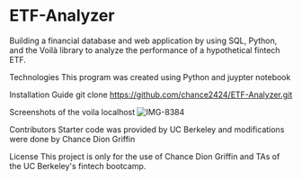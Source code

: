 # ETF-Analyzer

Building a financial database and web application by using SQL, Python, and the Voilà library to analyze the performance of a hypothetical fintech ETF.

Technologies This program was created using Python and juypter notebook

Installation Guide git clone https://github.com/chance2424/ETF-Analyzer.git

Screenshots of the voila localhost
![IMG-8384](https://user-images.githubusercontent.com/98496369/168485489-22d4c98c-eefb-4c95-8d85-79f2e6da173b.jpg)


Contributors Starter code was provided by UC Berkeley and modifications were done by Chance Dion Griffin

License This project is only for the use of Chance Dion Griffin and TAs of the UC Berkeley's fintech bootcamp.
